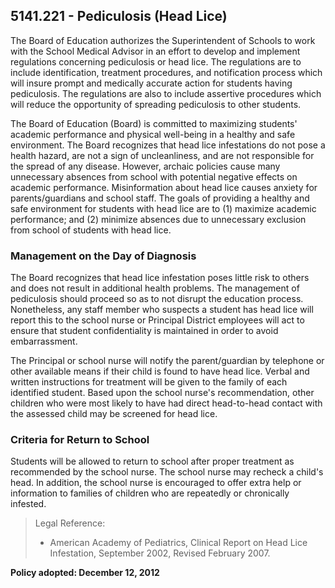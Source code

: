 ## 5141.221 - Pediculosis (Head Lice)

The Board of Education authorizes the Superintendent of Schools to work with the School Medical Advisor in an effort to develop and implement regulations concerning pediculosis or head lice. The regulations are to include identification, treatment procedures, and notification process which will insure prompt and medically accurate action for students having pediculosis. The regulations are also to include assertive procedures which will reduce the opportunity of spreading pediculosis to other students.

The Board of Education (Board) is committed to maximizing students' academic performance and physical well-being in a healthy and safe environment. The Board recognizes that head lice infestations do not pose a health hazard, are not a sign of uncleanliness, and are not responsible for the spread of any disease.  However, archaic policies cause many unnecessary absences from school with potential negative effects on academic performance.  Misinformation about head lice causes anxiety for parents/guardians and school staff. The goals of providing a healthy and safe environment for students with head lice are to (1) maximize academic performance; and (2) minimize absences due to unnecessary exclusion from school of students with head lice.

### Management on the Day of Diagnosis

The Board recognizes that head lice infestation poses little risk to others and does not result in additional health problems. The management of pediculosis should proceed so as to not disrupt the education process. Nonetheless, any staff member who suspects a student has head lice will report this to the school nurse or Principal District employees will act to ensure that student confidentiality is maintained in order to avoid embarrassment.

The Principal or school nurse will notify the parent/guardian by telephone or other available means if their child is found to have head lice.  Verbal and written instructions for treatment will be given to the family of each identified student. Based upon the school nurse's recommendation, other children who were most likely to have had direct head-to-head contact with the assessed child may be screened for head lice.

### Criteria for Return to School

Students will be allowed to return to school after proper treatment as recommended by the school nurse. The school nurse may recheck a child's head. In addition, the school nurse is encouraged to offer extra help or information to families of children who are repeatedly or chronically infested.

> Legal Reference:  
> 
> * American Academy of Pediatrics, Clinical Report on Head Lice Infestation, September 2002, Revised February 2007.

**Policy adopted:  December 12, 2012**

